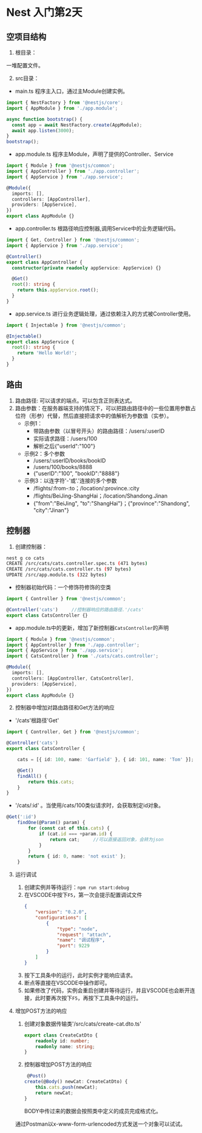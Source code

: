 # Nest 入门第2天

## 空项目结构

1. 根目录：

一堆配置文件。

2. src目录：

* main.ts 程序主入口，通过主Module创建实例。
```ts
import { NestFactory } from '@nestjs/core';
import { AppModule } from './app.module';

async function bootstrap() {
  const app = await NestFactory.create(AppModule);
  await app.listen(3000);
}
bootstrap();
```

* app.module.ts 程序主Module，声明了提供的Controller、Service
```ts
import { Module } from '@nestjs/common';
import { AppController } from './app.controller';
import { AppService } from './app.service';

@Module({
  imports: [],
  controllers: [AppController],
  providers: [AppService],
})
export class AppModule {}
```

* app.controller.ts 根路径响应控制器,调用Service中的业务逻辑代码。
```ts
import { Get, Controller } from '@nestjs/common';
import { AppService } from './app.service';

@Controller()
export class AppController {
  constructor(private readonly appService: AppService) {}

  @Get()
  root(): string {
    return this.appService.root();
  }
}
```

* app.service.ts 进行业务逻辑处理，通过依赖注入的方式被Controller使用。
```ts
import { Injectable } from '@nestjs/common';

@Injectable()
export class AppService {
  root(): string {
    return 'Hello World!';
  }
}
```

## 路由

1. 路由路径: 可以请求的端点。可以包含正则表达式。
2. 路由参数：在服务器端支持的情况下，可以把路由路径中的一些位置用参数占位符（形参）代替，然后直接把请求中的值解析为参数值（实参）。  
    * 示例1：  
        * 带路由参数（以冒号开头）的路由路径：/users/:userID
        * 实际请求路径：/users/100
        * 解析之后{"userId":"100"}
    * 示例2：多个参数
        * /users/:userID/books/bookID
        * /users/100/books/8888
        * {"userID":"100", "bookID":"8888"}
    * 示例3：以连字符'-'或'.'连接的多个参数
        * /flights/:from-:to；/location/:province.:city
        * /flights/BeiJing-ShangHai；/location/Shandong.Jinan
        * {"from":"BeiJing", "to":"ShangHai"}；{"province":"Shandong", "city":"Jinan"}

## 控制器

1. 创建控制器：
```sh
nest g co cats
CREATE /src/cats/cats.controller.spec.ts (471 bytes)
CREATE /src/cats/cats.controller.ts (97 bytes)
UPDATE /src/app.module.ts (322 bytes)
```

* 控制器初始代码：一个修饰符修饰的空类
```ts
import { Controller } from '@nestjs/common';

@Controller('cats')     //控制器响应的路由路径.'/cats'
export class CatsController {}
```

* app.module.ts中的更新，增加了新控制器`CatsController`的声明
```ts
import { Module } from '@nestjs/common';
import { AppController } from './app.controller';
import { AppService } from './app.service';
import { CatsController } from './cats/cats.controller';

@Module({
  imports: [],
  controllers: [AppController, CatsController],
  providers: [AppService],
})
export class AppModule {}
```

2. 控制器中增加对路由路径和Get方法的响应

* '/cats'根路径'Get'
```ts
import { Controller, Get } from '@nestjs/common';

@Controller('cats')
export class CatsController {

    cats = [{ id: 100, name: 'Garfield' }, { id: 101, name: 'Tom' }];

    @Get()
    findAll() {
        return this.cats;
    }
}
```

* '/cats/:id' 。当使用/cats/100类似请求时，会获取制定id对象。
```ts
@Get(':id')
    findOne(@Param() param) {
        for (const cat of this.cats) {
            if (cat.id === +param.id) {
                return cat;     //可以直接返回对象，会转为json
            }
        }
        return { id: 0, name: 'not exist' };
    }
```

3. 运行调试

    1. 创建实例并等待运行：`npm run start:debug`
    2. 在VSCODE中按下`F5`，第一次会提示配置调试文件
        ```json
        {
            "version": "0.2.0",
            "configurations": [
                {
                    "type": "node",
                    "request": "attach",
                    "name": "调试程序",
                    "port": 9229
                }
            ]
        }
        ```
    3. 按下工具条中的运行，此时实例才能响应请求。
    4. 断点等直接在VSCODE中操作即可。
    5. 如果修改了代码，实例会重启创建并等待运行，并且VSCODE也会断开连接，此时要再次按下`F5`，再按下工具条中的运行。

4. 增加POST方法的响应

    1. 创建对象数据传输类'/src/cats/create-cat.dto.ts'
        ```ts
        export class CreateCatDto {
            readonly id: number;
            readonly name: string;
        }
        ```
    2. 控制器增加POST方法的响应
        ```ts
         @Post()
        create(@Body() newCat: CreateCatDto) {
            this.cats.push(newCat);
            return newCat;
        }
        ```
        BODY中传过来的数据会按照类中定义的成员完成格式化。

    通过Postman以x-www-form-urlencoded方式发送一个对象可以试试。